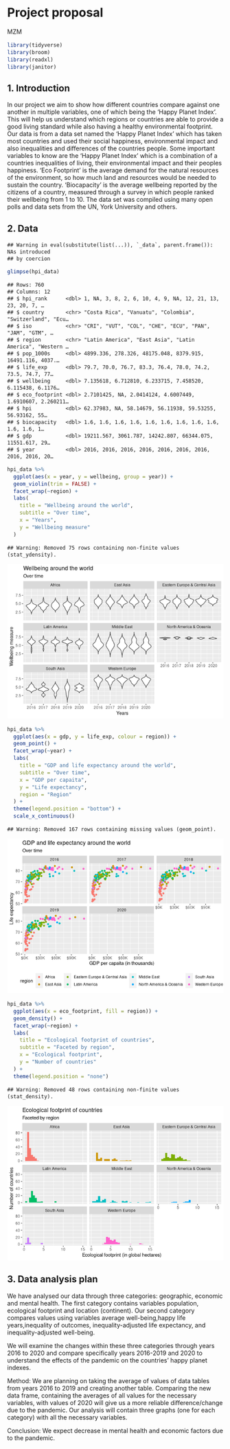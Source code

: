 Project proposal
================
MZM

``` r
library(tidyverse)
library(broom)
library(readxl)
library(janitor)
```

## 1. Introduction

In our project we aim to show how different countries compare against
one another in multiple variables, one of which being the ‘Happy Planet
Index’. This will help us understand which regions or countries are able
to provide a good living standard while also having a healthy
environmental footprint. Our data is from a data set named the ‘Happy
Planet Index’ which has taken most countries and used their social
happiness, environmental impact and also inequalities and differences of
the countries people. Some important variables to know are the ‘Happy
Planet Index’ which is a combination of a countries inequalities of
living, their environmental impact and their peoples happiness. ‘Eco
Footprint’ is the average demand for the natural resources of the
environment, so how much land and resources would be needed to sustain
the country. ‘Biocapacity’ is the average wellbeing reported by the
citizens of a country, measured through a survey in which people ranked
their wellbeing from 1 to 10. The data set was compiled using many open
polls and data sets from the UN, York University and others.

## 2. Data

    ## Warning in eval(substitute(list(...)), `_data`, parent.frame()): NAs introduced
    ## by coercion

``` r
glimpse(hpi_data)
```

    ## Rows: 760
    ## Columns: 12
    ## $ hpi_rank      <dbl> 1, NA, 3, 8, 2, 6, 10, 4, 9, NA, 12, 21, 13, 23, 20, 7, …
    ## $ country       <chr> "Costa Rica", "Vanuatu", "Colombia", "Switzerland", "Ecu…
    ## $ iso           <chr> "CRI", "VUT", "COL", "CHE", "ECU", "PAN", "JAM", "GTM", …
    ## $ region        <chr> "Latin America", "East Asia", "Latin America", "Western …
    ## $ pop_1000s     <dbl> 4899.336, 278.326, 48175.048, 8379.915, 16491.116, 4037.…
    ## $ life_exp      <dbl> 79.7, 70.0, 76.7, 83.3, 76.4, 78.0, 74.2, 73.5, 74.7, 77…
    ## $ wellbeing     <dbl> 7.135618, 6.712810, 6.233715, 7.458520, 6.115438, 6.1176…
    ## $ eco_footprint <dbl> 2.7101425, NA, 2.0414124, 4.6007449, 1.6910607, 2.260211…
    ## $ hpi           <dbl> 62.37983, NA, 58.14679, 56.11938, 59.53255, 56.93162, 55…
    ## $ biocapacity   <dbl> 1.6, 1.6, 1.6, 1.6, 1.6, 1.6, 1.6, 1.6, 1.6, 1.6, 1.6, 1…
    ## $ gdp           <dbl> 19211.567, 3061.787, 14242.807, 66344.075, 11551.617, 29…
    ## $ year          <dbl> 2016, 2016, 2016, 2016, 2016, 2016, 2016, 2016, 2016, 20…

``` r
hpi_data %>%
  ggplot(aes(x = year, y = wellbeing, group = year)) +
  geom_violin(trim = FALSE) +
  facet_wrap(~region) +
  labs(
    title = "Wellbeing around the world",
    subtitle = "Over time",
    x = "Years",
    y = "Wellbeing measure"
  )
```

    ## Warning: Removed 75 rows containing non-finite values (stat_ydensity).

![](proposal_files/figure-gfm/wellbeing-time%20plot-1.png)<!-- -->

``` r
hpi_data %>%
  ggplot(aes(x = gdp, y = life_exp, colour = region)) +
  geom_point() +
  facet_wrap(~year) +
  labs(
    title = "GDP and life expectancy around the world",
    subtitle = "Over time",
    x = "GDP per capaita",
    y = "Life expectancy",
    region = "Region"
  ) +
  theme(legend.position = "bottom") +
  scale_x_continuous()
```

    ## Warning: Removed 167 rows containing missing values (geom_point).

![](proposal_files/figure-gfm/gdp-life_exp%20plot-1.png)<!-- -->

``` r
hpi_data %>%
  ggplot(aes(x = eco_footprint, fill = region)) +
  geom_density() +
  facet_wrap(~region) +
  labs(
    title = "Ecological footprint of countries",
    subtitle = "Faceted by region",
    x = "Ecological footprint",
    y = "Number of countries"
  ) +
  theme(legend.position = "none")
```

    ## Warning: Removed 48 rows containing non-finite values (stat_density).

![](proposal_files/figure-gfm/unnamed-chunk-1-1.png)<!-- -->

## 3. Data analysis plan

We have analysed our data through three categories: geographic, economic
and mental health. The first category contains variables population,
ecological footprint and location (continent). Our second category
compares values using variables average well-being,happy life
years,inequality of outcomes, inequality-adjusted life expectancy, and
inequality-adjusted well-being.

We will examine the changes within these three categories through years
2016 to 2020 and compare specifically years 2016-2019 and 2020 to
understand the effects of the pandemic on the countries’ happy planet
indexes.

Method: We are planning on taking the average of values of data tables
from years 2016 to 2019 and creating another table. Comparing the new
data frame, containing the averages of all values for the necessary
variables, with values of 2020 will give us a more reliable
difference/change due to the pandemic. Our analysis will contain three
graphs (one for each category) with all the necessary variables.

Conclusion: We expect decrease in mental health and economic factors due
to the pandemic.
